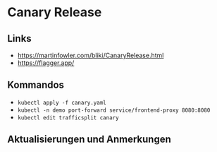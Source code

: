 # Canary Release

## Links

* https://martinfowler.com/bliki/CanaryRelease.html
* https://flagger.app/ 
  
## Kommandos

* `kubectl apply -f canary.yaml`
* `kubectl -n demo port-forward service/frontend-proxy 8080:8080` 
* `kubectl edit trafficsplit canary`

## Aktualisierungen und Anmerkungen